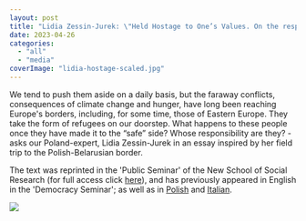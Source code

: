 ```yaml
---
layout: post
title: "Lidia Zessin-Jurek: \"Held Hostage to One’s Values. On the responsibility to refugees at the Belarusian-Polish border\""
date: 2023-04-26
categories: 
  - "all"
  - "media"
coverImage: "lidia-hostage-scaled.jpg"
---
```


We tend to push them aside on a daily basis, but the faraway conflicts, consequences of climate change and hunger, have long been reaching Europe's borders, including, for some time, those of Eastern Europe. They take the form of refugees on our doorstep. What happens to these people once they have made it to the “safe” side? Whose responsibility are they? - asks our Poland-expert, Lidia Zessin-Jurek in an essay inspired by her field trip to the Polish-Belarusian border.

The text was reprinted in the 'Public Seminar' of the New School of Social Research (for full access click [here](https://publicseminar.org/2023/04/held-hostage-to-ones-values/)), and has previously appeared in English in the 'Democracy Seminar'; as well as in [Polish](https://www.bbng.org/zakladnicy-wlasnych-wartosci) and [Italian](https://micromegaedizioni.net/2023/03/03/i-rifugiati-al-confine-fra-bielorussia-e-polonia/).

![](/assets/images/latestps.jpeg)
